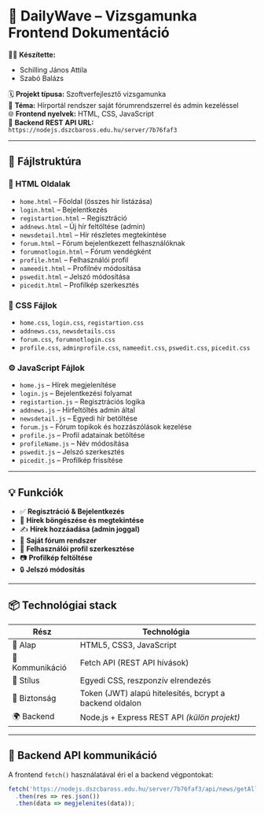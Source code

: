 # 🌊 DailyWave – Vizsgamunka Frontend Dokumentáció

👨‍💻 **Készítette:**  
- Schilling János Attila  
- Szabó Balázs  

🗓️ **Projekt típusa:** Szoftverfejlesztő vizsgamunka  
🎯 **Téma:** Hírportál rendszer saját fórumrendszerrel és admin kezeléssel  
🌐 **Frontend nyelvek:** HTML, CSS, JavaScript  
🔗 **Backend REST API URL:** `https://nodejs.dszcbaross.edu.hu/server/7b76faf3`

---

## 📁 Fájlstruktúra

### 🧾 HTML Oldalak
- `home.html` – Főoldal (összes hír listázása)
- `login.html` – Bejelentkezés
- `registartion.html` – Regisztráció
- `addnews.html` – Új hír feltöltése (admin)
- `newsdetail.html` – Hír részletes megtekintése
- `forum.html` – Fórum bejelentkezett felhasználóknak
- `forumnotlogin.html` – Fórum vendégként
- `profile.html` – Felhasználói profil
- `nameedit.html` – Profilnév módosítása
- `pswedit.html` – Jelszó módosítása
- `picedit.html` – Profilkép szerkesztés

### 🎨 CSS Fájlok
- `home.css`, `login.css`, `registartion.css`
- `addnews.css`, `newsdetails.css`
- `forum.css`, `forumnotlogin.css`
- `profile.css`, `adminprofile.css`, `nameedit.css`, `pswedit.css`, `picedit.css`

### ⚙️ JavaScript Fájlok
- `home.js` – Hírek megjelenítése
- `login.js` – Bejelentkezési folyamat
- `registartion.js` – Regisztrációs logika
- `addnews.js` – Hírfeltöltés admin által
- `newsdetail.js` – Egyedi hír betöltése
- `forum.js` – Fórum topikok és hozzászólások kezelése
- `profile.js` – Profil adatainak betöltése
- `profileName.js` – Név módosítása
- `pswedit.js` – Jelszó szerkesztés
- `picedit.js` – Profilkép frissítése

---

## 💡 Funkciók

- ✅ **Regisztráció & Bejelentkezés**
- 📰 **Hírek böngészése és megtekintése**
- ✍️ **Hírek hozzáadása (admin joggal)**
- 💬 **Saját fórum rendszer**
- 👤 **Felhasználói profil szerkesztése**
- 📷 **Profilkép feltöltése**
- 🔒 **Jelszó módosítás**

---

## 📦 Technológiai stack

| Rész | Technológia |
|------|-------------|
| 🔧 Alap | HTML5, CSS3, JavaScript |
| 🔁 Kommunikáció | Fetch API (REST API hívások) |
| 🎨 Stílus | Egyedi CSS, reszponzív elrendezés |
| 🔐 Biztonság | Token (JWT) alapú hitelesítés, bcrypt a backend oldalon |
| 🌍 Backend | Node.js + Express REST API *(külön projekt)* |

---

## 🔗 Backend API kommunikáció

A frontend `fetch()` használatával éri el a backend végpontokat:

```js
fetch('https://nodejs.dszcbaross.edu.hu/server/7b76faf3/api/news/getAllNews')
  .then(res => res.json())
  .then(data => megjelenites(data));
